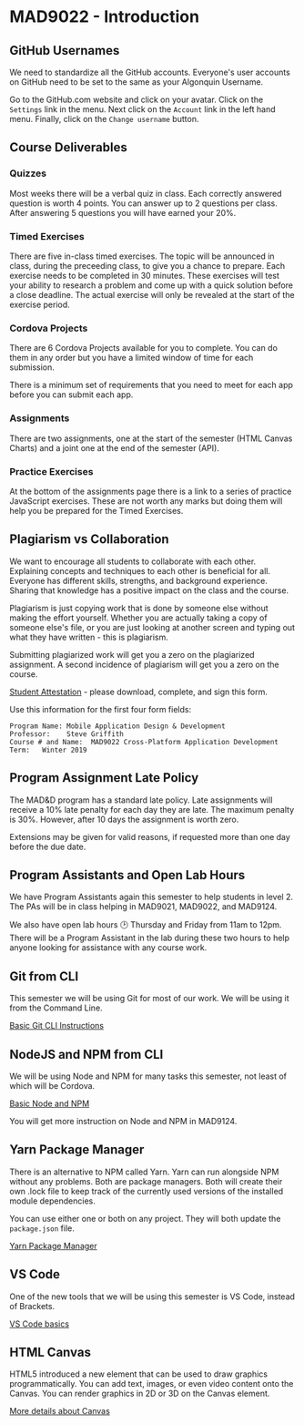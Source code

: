 # MAD9022 - Introduction

## GitHub Usernames

We need to standardize all the GitHub accounts. Everyone's user accounts on GitHub need to be set to the same as your Algonquin Username.

Go to the GitHub.com website and click on your avatar. Click on the `Settings` link in the menu. Next click on the `Account` link in the left hand menu. Finally, click on the `Change username` button.

## Course Deliverables

### Quizzes

Most weeks there will be a verbal quiz in class. Each correctly answered question is worth 4 points. You can answer up to 2 questions per class. After answering 5 questions you will have earned your 20%.


### Timed Exercises

There are five in-class timed exercises. The topic will be announced in class, during the preceeding class, to give you a chance to prepare. Each exercise needs to be completed in 30 minutes. These exercises will test your ability to research a problem and come up with a quick solution before a close deadline. The actual exercise will only be revealed at the start of the exercise period.


### Cordova Projects

There are 6 Cordova Projects available for you to complete. You can do them in any order but you have a limited window of time for each submission.

There is a minimum set of requirements that you need to meet for each app before you can submit each app.


### Assignments

There are two assignments, one at the start of the semester (HTML Canvas Charts) and a joint one at the end of the semester (API).


### Practice Exercises

At the bottom of the assignments page there is a link to a series of practice JavaScript exercises. These are not worth any marks but doing them will help you be prepared for the Timed Exercises.


## Plagiarism vs Collaboration

We want to encourage all students to collaborate with each other. Explaining concepts and techniques to each other is beneficial for all. Everyone has different skills, strengths, and background experience. Sharing that knowledge has a positive impact on the class and the course.

Plagiarism is just copying work that is done by someone else without making the effort yourself. Whether you are actually taking a copy of someone else's file, or you are just looking at another screen and typing out what they have written - this is plagiarism. 

Submitting plagiarized work will get you a zero on the plagiarized assignment. A second incidence of plagiarism will get you a zero on the course. 

[Student Attestation](/mad9022-w19/AA20-student-attestation.pdf) - please download, complete, and sign this form.

Use this information for the first four form fields:

    Program Name: Mobile Application Design & Development
    Professor:    Steve Griffith
    Course # and Name:  MAD9022 Cross-Platform Application Development
    Term:   Winter 2019




## Program Assignment Late Policy

The MAD&D program has a standard late policy. Late assignments will receive a 10% late penalty for each day they are late. The maximum penalty is 30%. However, after 10 days the assignment is worth zero. 

Extensions may be given for valid reasons, if requested more than one day before the due date.


## Program Assistants and Open Lab Hours

We have Program Assistants again this semester to help students in level 2. The PAs will be in class helping in MAD9021, MAD9022, and MAD9124.

We also have open lab hours :clock2: Thursday and Friday from 11am to 12pm. There will be a Program Assistant in the lab during these two hours to help anyone looking for assistance with any course work.


## Git from CLI

This semester we will be using Git for most of our work. We will be using it from the Command Line.

[Basic Git CLI Instructions](./git.md)


## NodeJS and NPM from CLI

We will be using Node and NPM for many tasks this semester, not least of which will be Cordova.

[Basic Node and NPM](./npm.md)

You will get more instruction on Node and NPM in MAD9124.

## Yarn Package Manager

There is an alternative to NPM called Yarn. Yarn can run alongside NPM without any problems. Both are package managers. Both will create their own .lock file to keep track of the currently used versions of the installed module dependencies.

You can use either one or both on any project. They will both update the `package.json` file.

[Yarn Package Manager](./yarn.md)


## VS Code

One of the new tools that we will be using this semester is VS Code, instead of Brackets.

[VS Code basics](./vscode.md)


## HTML Canvas

HTML5 introduced a new element that can be used to draw graphics programmatically. You can add text, images, or even video content onto the Canvas. You can render graphics in 2D or 3D on the Canvas element.

[More details about Canvas](./canvas.md)


